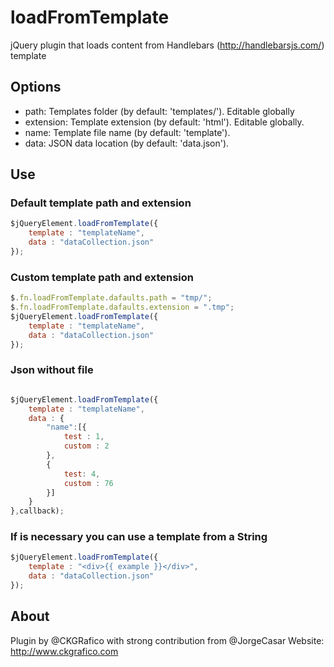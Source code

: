 # loadFromTemplate
jQuery plugin that loads content from Handlebars (http://handlebarsjs.com/) template

## Options
* path: Templates folder (by default: 'templates/'). Editable globally
* extension: Template extension (by default: 'html'). Editable globally.
* name: Template file name (by default: 'template').
* data: JSON data location (by default: 'data.json').

## Use

### Default template path and extension
```javascript
$jQueryElement.loadFromTemplate({
	template : "templateName",
	data : "dataCollection.json"
});
```
### Custom template path and extension
```javascript
$.fn.loadFromTemplate.dafaults.path = "tmp/";
$.fn.loadFromTemplate.dafaults.extension = ".tmp";
$jQueryElement.loadFromTemplate({
	template : "templateName",
	data : "dataCollection.json"
});
```

### Json without file
```javascript

$jQueryElement.loadFromTemplate({
	template : "templateName",
	data : {
		"name":[{
			test : 1,
			custom : 2
		},
		{
			test: 4,
			custom : 76
		}]
	}
},callback);
```

### If is necessary you can use a template from a String
```javascript
$jQueryElement.loadFromTemplate({
	template : "<div>{{ example }}</div>",
	data : "dataCollection.json"
});
```

## About
Plugin by @CKGRafico with strong contribution from @JorgeCasar
Website: http://www.ckgrafico.com
